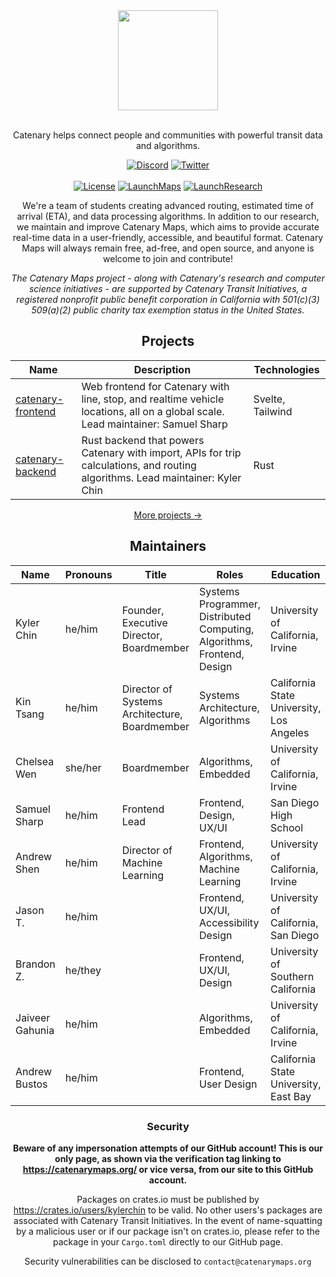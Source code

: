 <div align="center">

<img src="https://files.catbox.moe/syyfwt.png" height="160" />
<br /><br />

Catenary helps connect people and communities with powerful transit data and algorithms.

[![Discord]](https://discord.gg/wABydjq78G)
[![Twitter]](https://twitter.com/CatenaryMaps)
<br /><br />
[![License]](https://www.gnu.org/licenses/agpl-3.0.en.html#license-text) [![LaunchMaps]](https://maps.catenarymaps.org) [![LaunchResearch]](https://twitter.com/CatenaryCompsci)

[Discord]: https://img.shields.io/badge/Join%20Our%20Community!-088EAF?style=for-the-badge&logo=discord&logoColor=%23ffffff
[Twitter]: https://img.shields.io/badge/Follow%20Us!-088EAF?style=for-the-badge&logo=x&logoColor=%23ffffff

[License]: https://img.shields.io/static/v1?label=License&message=AGPL-3&color=088EAF&style=for-the-badge
[LaunchMaps]: https://img.shields.io/static/v1?label=Launch&message=Catenary%20Maps&color=088EAF&style=for-the-badge
[LaunchResearch]: https://img.shields.io/static/v1?label=Twitter&message=Catenary%20Research&color=088EAF&style=for-the-badge

We're a team of students creating advanced routing, estimated time of arrival (ETA), and data processing algorithms. In addition to our research, we maintain and improve Catenary Maps, which aims to provide accurate real-time data in a user-friendly, accessible, and beautiful format. Catenary Maps will always remain free, ad-free, and open source, and anyone is welcome to join and contribute!

*The Catenary Maps project - along with Catenary's research and computer science initiatives - are supported by Catenary Transit Initiatives, a registered nonprofit public benefit corporation in California with 501(c)(3) 509(a)(2) public charity tax exemption status in the United States.*

## Projects

| Name | Description | Technologies |
| --- | --- | --- |
| [catenary-frontend](https://github.com/CatenaryTransit/catenary-frontend) | Web frontend for Catenary with line, stop, and realtime vehicle locations, all on a global scale. Lead maintainer: Samuel Sharp | Svelte, Tailwind |
| [catenary-backend](https://github.com/CatenaryTransit/catenary-backend) | Rust backend that powers Catenary with import, APIs for trip calculations, and routing algorithms. Lead maintainer: Kyler Chin | Rust |

[More projects →](https://github.com/orgs/catenarytransit/repositories)

## Maintainers

| Name | Pronouns | Title  | Roles | Education |
|---|---|---|---|---|
| Kyler Chin | he/him | Founder, Executive Director, Boardmember | Systems Programmer, Distributed Computing, Algorithms, Frontend, Design | University of California, Irvine |
| Kin Tsang | he/him | Director of Systems Architecture, Boardmember | Systems Architecture, Algorithms | California State University, Los Angeles |
| Chelsea Wen | she/her | Boardmember |  Algorithms, Embedded | University of California, Irvine |
| Samuel Sharp | he/him | Frontend Lead | Frontend, Design, UX/UI | San Diego High School |
| Andrew Shen | he/him | Director of Machine Learning | Frontend, Algorithms, Machine Learning | University of California, Irvine |
| Jason T. | he/him | | Frontend, UX/UI, Accessibility Design | University of California, San Diego |
| Brandon Z. | he/they | | Frontend, UX/UI, Design | University of Southern California |
| Jaiveer Gahunia | he/him | | Algorithms, Embedded | University of California, Irvine |
| Andrew Bustos  | he/him | | Frontend, User Design | California State University, East Bay |

### Security

**Beware of any impersonation attempts of our GitHub account! This is our only page, as shown via the verification tag linking to https://catenarymaps.org/ or vice versa, from our site to this GitHub account.**

Packages on crates.io must be published by https://crates.io/users/kylerchin to be valid. No other users's packages are associated with Catenary Transit Initiatives. In the event of name-squatting by a malicious user or if our package isn't on crates.io, please refer to the package in your `Cargo.toml` directly to our GitHub page.

Security vulnerabilities can be disclosed to `contact@catenarymaps.org`
</div>
